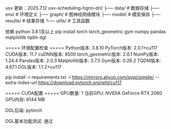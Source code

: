 usv
更新：2025.7.12 usv-scheduling-hgnn-drl/ 
├── data/ # 数据存储
├── env/ # 环境定义 
├── graph/ # 图神经网络模块 
├── model/ # 模型保存 
├── results/ # 结果存储 
└── utils/ # 工具函数

依赖 python 3.8.1及以上 
pip install torch torch_geometric gym numpy pandas matplotlib tqdm dgl

===== 环境配置检查 =====
Python版本: 3.8.10
PyTorch版本: 2.0.1+cu117
CUDA版本: 11.7
cuDNN版本: 8500
torch_geometric版本: 2.6.1
NumPy版本: 1.24.4
Pandas版本: 2.0.3
Matplotlib版本: 3.7.5
Gym版本: 0.26.2
TQDM版本: 4.67.1
DGL版本: 1.1.2+cu117

pip install -r requirements.txt -i https://mirrors.aliyun.com/pypi/simple/ --extra-index-url https://download.pytorch.org/whl/cu117

===== CUDA配置 =====
GPU数量: 1
当前GPU: NVIDIA GeForce RTX 2060
GPU内存: 6144 MB

DGL后端: pytorch

DGL基本功能测试: 通过
